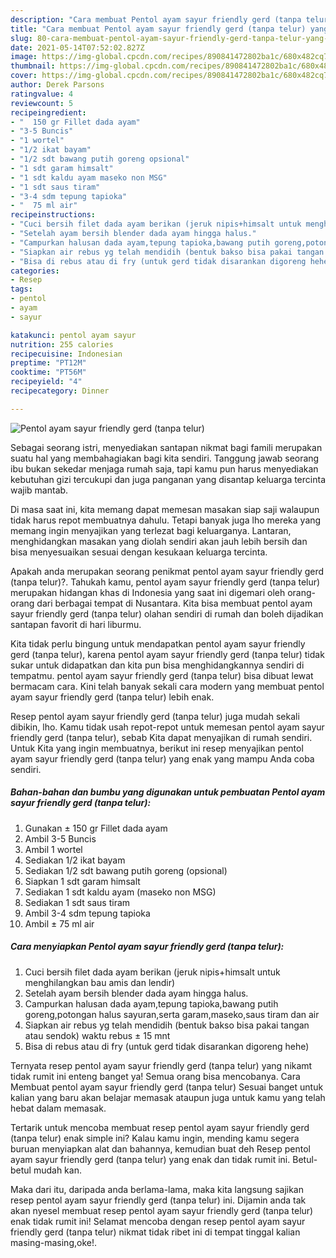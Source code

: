 ```yaml
---
description: "Cara membuat Pentol ayam sayur friendly gerd (tanpa telur) yang nikmat Untuk Jualan"
title: "Cara membuat Pentol ayam sayur friendly gerd (tanpa telur) yang nikmat Untuk Jualan"
slug: 80-cara-membuat-pentol-ayam-sayur-friendly-gerd-tanpa-telur-yang-nikmat-untuk-jualan
date: 2021-05-14T07:52:02.827Z
image: https://img-global.cpcdn.com/recipes/890841472802ba1c/680x482cq70/pentol-ayam-sayur-friendly-gerd-tanpa-telur-foto-resep-utama.jpg
thumbnail: https://img-global.cpcdn.com/recipes/890841472802ba1c/680x482cq70/pentol-ayam-sayur-friendly-gerd-tanpa-telur-foto-resep-utama.jpg
cover: https://img-global.cpcdn.com/recipes/890841472802ba1c/680x482cq70/pentol-ayam-sayur-friendly-gerd-tanpa-telur-foto-resep-utama.jpg
author: Derek Parsons
ratingvalue: 4
reviewcount: 5
recipeingredient:
- "  150 gr Fillet dada ayam"
- "3-5 Buncis"
- "1 wortel"
- "1/2 ikat bayam"
- "1/2 sdt bawang putih goreng opsional"
- "1 sdt garam himsalt"
- "1 sdt kaldu ayam maseko non MSG"
- "1 sdt saus tiram"
- "3-4 sdm tepung tapioka"
- "  75 ml air"
recipeinstructions:
- "Cuci bersih filet dada ayam berikan (jeruk nipis+himsalt untuk menghilangkan bau amis dan lendir)"
- "Setelah ayam bersih blender dada ayam hingga halus."
- "Campurkan halusan dada ayam,tepung tapioka,bawang putih goreng,potongan halus sayuran,serta garam,maseko,saus tiram dan air"
- "Siapkan air rebus yg telah mendidih (bentuk bakso bisa pakai tangan atau sendok) waktu rebus ± 15 mnt"
- "Bisa di rebus atau di fry (untuk gerd tidak disarankan digoreng hehe)"
categories:
- Resep
tags:
- pentol
- ayam
- sayur

katakunci: pentol ayam sayur 
nutrition: 255 calories
recipecuisine: Indonesian
preptime: "PT12M"
cooktime: "PT56M"
recipeyield: "4"
recipecategory: Dinner

---
```



![Pentol ayam sayur friendly gerd (tanpa telur)](https://img-global.cpcdn.com/recipes/890841472802ba1c/680x482cq70/pentol-ayam-sayur-friendly-gerd-tanpa-telur-foto-resep-utama.jpg)

Sebagai seorang istri, menyediakan santapan nikmat bagi famili merupakan suatu hal yang membahagiakan bagi kita sendiri. Tanggung jawab seorang ibu bukan sekedar menjaga rumah saja, tapi kamu pun harus menyediakan kebutuhan gizi tercukupi dan juga panganan yang disantap keluarga tercinta wajib mantab.

Di masa  saat ini, kita memang dapat memesan masakan siap saji walaupun tidak harus repot membuatnya dahulu. Tetapi banyak juga lho mereka yang memang ingin menyajikan yang terlezat bagi keluarganya. Lantaran, menghidangkan masakan yang diolah sendiri akan jauh lebih bersih dan bisa menyesuaikan sesuai dengan kesukaan keluarga tercinta. 



Apakah anda merupakan seorang penikmat pentol ayam sayur friendly gerd (tanpa telur)?. Tahukah kamu, pentol ayam sayur friendly gerd (tanpa telur) merupakan hidangan khas di Indonesia yang saat ini digemari oleh orang-orang dari berbagai tempat di Nusantara. Kita bisa membuat pentol ayam sayur friendly gerd (tanpa telur) olahan sendiri di rumah dan boleh dijadikan santapan favorit di hari liburmu.

Kita tidak perlu bingung untuk mendapatkan pentol ayam sayur friendly gerd (tanpa telur), karena pentol ayam sayur friendly gerd (tanpa telur) tidak sukar untuk didapatkan dan kita pun bisa menghidangkannya sendiri di tempatmu. pentol ayam sayur friendly gerd (tanpa telur) bisa dibuat lewat bermacam cara. Kini telah banyak sekali cara modern yang membuat pentol ayam sayur friendly gerd (tanpa telur) lebih enak.

Resep pentol ayam sayur friendly gerd (tanpa telur) juga mudah sekali dibikin, lho. Kamu tidak usah repot-repot untuk memesan pentol ayam sayur friendly gerd (tanpa telur), sebab Kita dapat menyajikan di rumah sendiri. Untuk Kita yang ingin membuatnya, berikut ini resep menyajikan pentol ayam sayur friendly gerd (tanpa telur) yang enak yang mampu Anda coba sendiri.

<!--inarticleads1-->

##### Bahan-bahan dan bumbu yang digunakan untuk pembuatan Pentol ayam sayur friendly gerd (tanpa telur):

1. Gunakan  ± 150 gr Fillet dada ayam
1. Ambil 3-5 Buncis
1. Ambil 1 wortel
1. Sediakan 1/2 ikat bayam
1. Sediakan 1/2 sdt bawang putih goreng (opsional)
1. Siapkan 1 sdt garam himsalt
1. Sediakan 1 sdt kaldu ayam (maseko non MSG)
1. Sediakan 1 sdt saus tiram
1. Ambil 3-4 sdm tepung tapioka
1. Ambil  ± 75 ml air




<!--inarticleads2-->

##### Cara menyiapkan Pentol ayam sayur friendly gerd (tanpa telur):

1. Cuci bersih filet dada ayam berikan (jeruk nipis+himsalt untuk menghilangkan bau amis dan lendir)
1. Setelah ayam bersih blender dada ayam hingga halus.
1. Campurkan halusan dada ayam,tepung tapioka,bawang putih goreng,potongan halus sayuran,serta garam,maseko,saus tiram dan air
1. Siapkan air rebus yg telah mendidih (bentuk bakso bisa pakai tangan atau sendok) waktu rebus ± 15 mnt
1. Bisa di rebus atau di fry (untuk gerd tidak disarankan digoreng hehe)




Ternyata resep pentol ayam sayur friendly gerd (tanpa telur) yang nikamt tidak rumit ini enteng banget ya! Semua orang bisa mencobanya. Cara Membuat pentol ayam sayur friendly gerd (tanpa telur) Sesuai banget untuk kalian yang baru akan belajar memasak ataupun juga untuk kamu yang telah hebat dalam memasak.

Tertarik untuk mencoba membuat resep pentol ayam sayur friendly gerd (tanpa telur) enak simple ini? Kalau kamu ingin, mending kamu segera buruan menyiapkan alat dan bahannya, kemudian buat deh Resep pentol ayam sayur friendly gerd (tanpa telur) yang enak dan tidak rumit ini. Betul-betul mudah kan. 

Maka dari itu, daripada anda berlama-lama, maka kita langsung sajikan resep pentol ayam sayur friendly gerd (tanpa telur) ini. Dijamin anda tak akan nyesel membuat resep pentol ayam sayur friendly gerd (tanpa telur) enak tidak rumit ini! Selamat mencoba dengan resep pentol ayam sayur friendly gerd (tanpa telur) nikmat tidak ribet ini di tempat tinggal kalian masing-masing,oke!.

